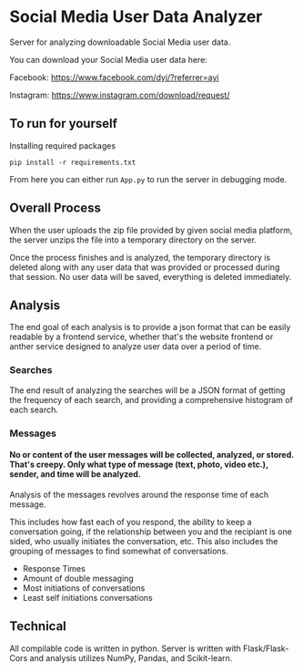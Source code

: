 # Social Media User Data Analyzer
Server for analyzing downloadable Social Media user data.

You can download your Social Media user data here:
 
 Facebook: https://www.facebook.com/dyi/?referrer=ayi 

 Instagram: https://www.instagram.com/download/request/

## To run for yourself
Installing required packages 

    pip install -r requirements.txt
    
From here you can either run `App.py` to run the server in debugging mode.


## Overall Process
 When the user uploads the zip file provided by given social media platform, the server unzips the file into a temporary directory on the server.
    
 Once the process finishes and is analyzed, the temporary directory is deleted along with any user data that was provided or processed during that session. No user data will be saved, everything is deleted immediately.

## Analysis

 The end goal of each analysis is to provide a json format that can be easily readable by a frontend service, whether that's the website frontend or anther service designed to analyze user data over a period of time.

### Searches
  The end result of analyzing the searches will be a JSON format of getting the frequency of each search, and providing a comprehensive histogram of each search.

### Messages
   #### **No or content of the user messages will be collected, analyzed, or stored. That's creepy. Only what type of message (text, photo, video etc.), sender, and time will be analyzed.**
Analysis of the messages revolves around the response time of each message.
 
This includes how fast each of you respond, the ability to keep a conversation going, if the relationship between you and the recipiant is one sided, who usually initiates the conversation, etc. This also includes the grouping of messages to find somewhat of conversations. 

- Response Times
- Amount of double messaging
- Most initiations of conversations
- Least self initiations conversations


## Technical
  All compilable code is written in python. Server is written with Flask/Flask-Cors and analysis utilizes NumPy, Pandas, and Scikit-learn.